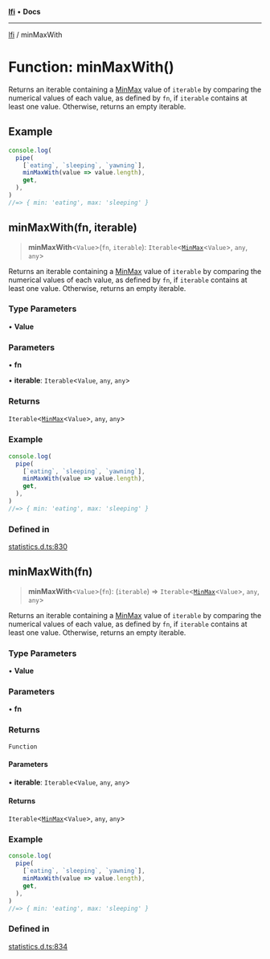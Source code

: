 [**lfi**](../readme.md) • **Docs**

***

[lfi](../globals.md) / minMaxWith

# Function: minMaxWith()

Returns an iterable containing a [MinMax](../type-aliases/MinMax.md) value of `iterable` by
comparing the numerical values of each value, as defined by `fn`, if
`iterable` contains at least one value. Otherwise, returns an empty iterable.

## Example

```js
console.log(
  pipe(
    [`eating`, `sleeping`, `yawning`],
    minMaxWith(value => value.length),
    get,
  ),
)
//=> { min: 'eating', max: 'sleeping' }
```

## minMaxWith(fn, iterable)

> **minMaxWith**\<`Value`\>(`fn`, `iterable`): `Iterable`\<[`MinMax`](../type-aliases/MinMax.md)\<`Value`\>, `any`, `any`\>

Returns an iterable containing a [MinMax](../type-aliases/MinMax.md) value of `iterable` by
comparing the numerical values of each value, as defined by `fn`, if
`iterable` contains at least one value. Otherwise, returns an empty iterable.

### Type Parameters

• **Value**

### Parameters

• **fn**

• **iterable**: `Iterable`\<`Value`, `any`, `any`\>

### Returns

`Iterable`\<[`MinMax`](../type-aliases/MinMax.md)\<`Value`\>, `any`, `any`\>

### Example

```js
console.log(
  pipe(
    [`eating`, `sleeping`, `yawning`],
    minMaxWith(value => value.length),
    get,
  ),
)
//=> { min: 'eating', max: 'sleeping' }
```

### Defined in

[statistics.d.ts:830](https://github.com/TomerAberbach/lfi/blob/fd6e1ff9d7b7d249090f89ead6d0a30e26aba2e4/src/operations/statistics.d.ts#L830)

## minMaxWith(fn)

> **minMaxWith**\<`Value`\>(`fn`): (`iterable`) => `Iterable`\<[`MinMax`](../type-aliases/MinMax.md)\<`Value`\>, `any`, `any`\>

Returns an iterable containing a [MinMax](../type-aliases/MinMax.md) value of `iterable` by
comparing the numerical values of each value, as defined by `fn`, if
`iterable` contains at least one value. Otherwise, returns an empty iterable.

### Type Parameters

• **Value**

### Parameters

• **fn**

### Returns

`Function`

#### Parameters

• **iterable**: `Iterable`\<`Value`, `any`, `any`\>

#### Returns

`Iterable`\<[`MinMax`](../type-aliases/MinMax.md)\<`Value`\>, `any`, `any`\>

### Example

```js
console.log(
  pipe(
    [`eating`, `sleeping`, `yawning`],
    minMaxWith(value => value.length),
    get,
  ),
)
//=> { min: 'eating', max: 'sleeping' }
```

### Defined in

[statistics.d.ts:834](https://github.com/TomerAberbach/lfi/blob/fd6e1ff9d7b7d249090f89ead6d0a30e26aba2e4/src/operations/statistics.d.ts#L834)
